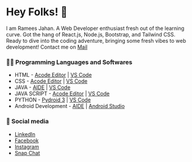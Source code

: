 # Hey Folks! 👋

I am Ramees Jahan. A Web Developer enthusiast fresh out of the learning curve. Got the hang of React.js, Node.js, Bootstrap, and Tailwind CSS. Ready to dive into the coding adventure, bringing some fresh vibes to web development!
Contact me on [Mail](mailto:rameesjahan37@gmail.com)

### 🧑‍💻 Programming Languages and Softwares

- HTML - [Acode Editor](https://play.google.com/store/apps/details?id=com.foxdebug.acodefree) | [VS Code](http://code.visualstudio.com/)
- CSS - [Acode Editor](https://play.google.com/store/apps/details?id=com.foxdebug.acodefree) | [VS Code](http://code.visualstudio.com/)
- JAVA - [AIDE](https://play.google.com/store/apps/details?id=com.aide.ui) | [VS Code](http://code.visualstudio.com/)
- JAVA SCRIPT - [Acode Editor](https://play.google.com/store/apps/details?id=com.foxdebug.acodefree) | [VS Code](http://code.visualstudio.com/)
- PYTHON - [Pydroid 3](https://play.google.com/store/apps/details?id=ru.iiec.pydroid3) | [VS Code](http://code.visualstudio.com/)
- Android Development - [AIDE](https://play.google.com/store/apps/details?id=com.aide.ui) | [Android Studio](http://developer.android.com/studio)


### 📱 Social media

- [LinkedIn](https://www.linkedin.com/in/rameesjahan)
- [Facebook](https://www.facebook.com/profile.php?id=100022148014436)
- [Instagram](https://www.instagram.com/ramees.kzp/)
- [Snap Chat](https://www.snapchat.com/add/ramees_kzp?share_id=raf5hUxpt08&locale=en-US)

<!---
RameesJahan/RameesJahan is a ✨ special ✨ repository because its `README.md` (this file) appears on your GitHub profile.
You can click the Preview link to take a look at your changes.
--->
